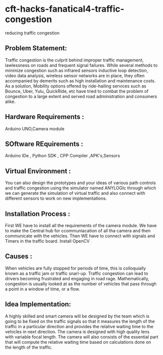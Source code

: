 # cft-hacks-fanatical4-traffic-congestion
reducing traffic congestion

## Problem Statement:
Traffic congestion is the culprit behind improper traffic management, lawlessness on roads and frequent signal failures. While several methods to minimize congestion such as infrared sensors inductive loop detection, video data analysis, wireless sensor networks are in place, they often accompanied by demerits such as high installation and maintenance costs. As a solution, Mobility options offered by ride-hailing services such as Bounce, Uber, Yulu, QuickRide, etc have tried to combat the problem of congestion to a large extent and served road administration and consumers alike.

## Hardware Requirements :
Arduino UNO,Camera module
## SOftware REquirements :
Arduino IDe , Python SDK , CPP Compiler ,APK's,Sensors

## Virtual Environment :
You can also design the prototypes and your ideas of various path controls and traffic congestion using the simulator named ANYLOGIc through which we can generate the simulation of virtual traffic and also connect with different sensors to  work on new implementations.

## Installation Process : 

First WE have to install all the requirements of the camera module.
We have to make the Central hub for ccommuniacation of all tha camera and then communicate with the vehicles.
Then WE have to connect with signals and Timers in the traffic board.
Install OpenCV 

## Causes : 
When vehicles are fully stopped for periods of time, this is colloquially known as a traffic jam or traffic snarl-up. Traffic congestion can lead to drivers becoming frustrated and engaging in road rage.
Mathematically, congestion is usually looked at as the number of vehicles that pass through a point in a window of time, or a flow.

## Idea Implementation:
A highly skilled and smart camera will be designed by the team which is going to be fixed on the traffic signals so that it measures the length of the traffic in a particular direction and provides the relative waiting time to the vehicles in next direction.
The camera is designed with high quality lens with variable focal length.
The camera will also consists of the essential part that will compute the relative waiting time based on calculations done on the length of the traffic.
